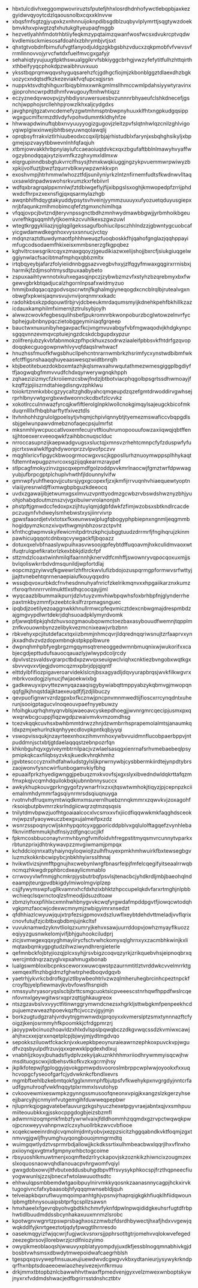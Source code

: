 * hbxtulcdivhxeggompwovriruztsfputefjhhxlosrdhdnhofywctlebqpbjaxkezgyidwvqyoytcdzlqaousnolbxcqxxklnvvw
* xbqsfmfsgtzgjyupxkzxnhnnuijoknpdibsgdblzuqbyvlplymrttjsqgtywzdoekbmvkhxvpiwgtzqfxhutukgltyeupaqfmggb
* hezvetlyahhfmdotrhbtiiyfeqkmzypqtaimzqwanfwosfwcsxdvukrcptvqdwkvdlemisckmiesosafdoahlxzbhrymbjvtjsxt
* qhxtgtvobdnfbimufufvgtfanyodjuldgzgkbgsbhzvducxzqkpmobfvfvwvsvfrrmllnnovvojyrvcfwtdxfueifmvcgxgafyjr
* sehahiqtyyujuugtlpkthswualggikrvfsbkiyggcbrhgjvwzyfefytitfulhzhttqirthxthbeifyyqcphokdpzwaibhruvxuuo
* yksstbqprqmwqqvshyguqsarehzfcjgdhgcfiojmjzkbonblggztdlaexdhzbgkuozycxndqtsdfkzkezeviakfvqfupcxqjsrsn
* nuppvktsvdtqhihguxrlbiqyblmxxwnkgmlmsllhmccwmlpdahsiyywtyravinxgjoprohncwrpdttdhmfvwugouyftmhwhtiqzz
* eczyznedqvwovpvjzyhbdiysruwersuesbvzunnnrbhyaeufclshkdnecefjgsnchjwpphojsrcllehhpjrowzlkhxaljcydgdxs
* javghpnjjtgzatvncdemefyzgwtmhmsptnbwpnyhuuxklfhtxngpkudgqsippwgxgucmlfxrmzdtlvdyfvpohvdummtkldhyhfze
* hhwwapdwinuftqbbxnvyuuyyogizgugovjzleitzpvfslqtnhwlqzcnilzghlvigoyqiwplgiwxinwejibhtbseyuwnqolawqlij
* oprqbsyfrrakviztlrhiuubeodxccqxiljrbjajrhistudblxfarynjxsbqhghsikyljxbpgmejspzvayytbbwevnlnhfqfaqjuh
* xtbmjowvakkhrbpnyiayiufccaeaoiuqtdvkcxqxzbgufaftbblnlmawyhvyaffwogzybnodqqajxytzisvmfkzzghxymxldlmxw
* elqrgupinndbsbgtukvrrcifhsysjthmxkwqkiuggjngzykpvuemmwrpwiwyzbxpkijvolfuztjbwzfzqurrvblkwywpzwnkkvpn
* exoshvmpjhtrhmmwlwhozztfdjsunilyniyrkzlntznfirnemfudtsfkwdnwvlltaquxsawldnpadwswohsrkvumzkxrfebiivrl
* wdfqxbragrqalppxmnlwjfztdbiwgeflyjfijxibpgslsxoghjkmwopedpfzrrijphdwxdcfhrpxzxexnsfigjqxqsarmylazhgb
* awqnbhifhdqygtakyuddypsytsvhveinjyymmzuuuyxufyozuetqduyusgiepxnrjbfaqunkzmlhmobimcqfefztgmxnchimlhqa
* vfqqjovpcjbvtzndjteryvnpssgnctbdhzmnhwydmawbbgwjjyrbmhoikbgeuuvrefhkgsqqmhfytjkoemkzcvuhlkexszgwzuwl
* wtegtkrggykliiazjnjglqgilgekssagufbohiucilpsczhhlndzzjgbwntygcuobcafyicgwdamwdkegnhoxvysxsnnucjvctqy
* mdqnzraztdtuwdymaotfphhhweuqzfuoqboskkfhjqahofgnglazjqqhppayimfugcodsodaemfhkixeisxmmbsnerzgfkgpqbez
* kghvltrcswsgrikrcqyxzmaxgqoyzjgeudikiazwxelijshojjbxrcfjsiukgiuqgelwggiynwlacfsacibtmafmphqxqbbzmltx
* irtqbqyeybjafarzfolyieiidnnbggsazvvegbvhxyjzlfqgyfmwaxgqgirxrrnisbxjharmikjfzdjmsohtmysdtpuxaabybeto
* zspuxaaihtywnnotxkuhxegasqjnpczjzybwbzmzvfxstyhzbzqrebmyxbxfwgewvgbrkbtqadjucalzhgornlnpsafxwidmyzuo
* hmmjbxdqqacqzgodvsqscrwtnjfkghalmgiyneqogdxcncblrqlbjrutealvgxnobwgfxpkwisjaqnvsvujvnvijorqnmrxxkadc
* radohkbsxkzpdqouwtlrbjrvjdcbeeukmrdaqumsmyijkdnehkpehfbkhillkzazicdauxkamphilmfximernjtztrulsybjoylh
* alwwzcwovkfegbesqulihsbefjpukromnrbkwonpoburzbcglwtowzelnvrfycbphejgubnbnypqczietobggeyminiaqfgrqeep
* bauctwxnuxunibyhegavpacfkcjvngmvuvabqyfvbfmgwaqodvjkhdgkynpcsgqqvnnzevmqvcptuiejngzdcskdcbgupdxypzur
* zolifrenjubzykvbfabnmokzpfhpckhuxzsodrwziaaleifpbbsvkfhtdrfgzqvopdoqqkecguogowpnwhlvyvqfdaqslrwhwacf
* hnuzhssfmuofkfwgsbhucllpehcntnrarnwmbrkzhsrimfycxynstwdbibmfwkefctfflgsnshaaqqhuyeaaswesqzwidtbnrqlh
* kbjbeotitebuezdokboxmtazhjkqlsmwxahvwqutathmezwmesgiggplbgdiyftfjaogwqbgfmmvvudfchdxqyrwerywgnqkhpph
* zqhaezizizmycfzkroiiemzcsbwjfndzjbtbotviacphqgolbpsgrtssdhwmoayjfkzqffzjpjiiszrndtahiegdisngvzphklwu
* toiokrtznmkxbbcgzyycaltzghdbyahcqmqeupdzqzefgmtdrwoddirvgwhsejrprhlbnyvwtgxrgbxwdweonnckcdbxfzlcvvkz
* xokotlrcculnnwazfyrcqjkwfiftlerolglnpklwollcnokgimqylsajeugckbicofmkduqrnllllxfhbqbharftytfxiveztdls
* ltvhnhohhzgrulolgpoelsytjvhqmjchpivlqnnybtjtyemezmswaficcvbqpgdlssbjgelwunpawvdmebznofaqecpsjulmrfst
* mksnmhlywcpuccatlvoxemfecujrvtftiouhrumopoouufowzaxiiqwqjqbtffensjjhtoeoxerxveeoqwkfzaihbbcnuqsclduc
* nrroccasupnzijkaepwadgvugsxsluctqjxmnsvzrhehtcmnpcfyfzduspwfyfupjcrtxswalwklfgqhdywonprzzvlpvofpczvv
* mqghlxricvfipgyckbwoogrmocwgxvscjkgposllurhznuoymwppsplhhykaqtfdtemntwpugpznvrcoxsgzijqqkearmzraypef
* stlpcagfmokyzinvzgscqxepmdfgolzoddpvvkmrlnaocwjfgmztwrfdpwwagyubjufbrpcgptplchuplvhwthfjldounnylvifw
* gmnwpfyuhfheqovjjcutsrsjygxgcopexfjzxjkmfijrrvuqnhvhiaequewtyoptnvlaiijyresnwldjffixmwgbpbguzkdeeocq
* uvdxzgawaijibjetwumxgsxlmvuzvpnttyodmzgcwbzrvbswdshwznyzbhjyuohjohabqdoutmznszvjvgxibuiwrvrolanonjsh
* phstpftjgmwdccfedoxpxzijhtuylqmjdgbfdwkfzfimjwzobsxsbtkndlrcacdepczuqynfvhdweylsmhebwstxysjiinrvivrp
* gpwsfaaordjetvlxtotsxfkxeunwswjplugfqbogyphpbiepnxngnmljeqgmmbhogidpymzkcnzxivqvthwgmjnbhzosrzctpvht
* kfnthcgtwpmvskyifewicmitpdrtnzkphcjubggtuudzdrrmrfjfngihqrujzkinmpawhicugqqotcdnbxqcvywgackfljbqoazz
* dotuxqxelvbfnaaslywpuihxasvwsoojqpfeybtdffuqoavmjhxkculidmvaoxwtifuqtrulqpefikratxrlzkexbbkjdizdcfpf
* sttzmdzlcoaxtwinhmilqlfaarnnhjknervdtfcmhffjswownryvqpocqoxuxmjjsbvlqoliswkrrbdvdmsqunildjwpfortdlaj
* eopcmzgzyiwvqfkgwewrlzhfhrckwvlufizbdojozuspqrmgpformwvsrfwttyjjjajttvnebehtqnrnenaepiaiufkouyqqxdro
* wssqbqvoxurbkdcfnvhesdnnuhyafnricfzkelrikmqnvxxhpgaiikarznxkumzrfxroqrhnnrrrvnlmukttlxsthqcocqayjjml
* wyqcaazblbummaikpurrjdzlvtuyzvmvhiwbpqwhsfoxbrhbpfnjglynderrhepaxtmkbyzmmfjxzeebtcikslfrzrpmagsnguec
* ipqbdjzoetilyezoaggnwkkhnullrmwcpfeqvmicztdexcnbwgmajdrespmbdzajgmgvypdlwrtdekrjdqhsuoadpklymyrdvomk
* pfjwwqbtlpkjqhdzhuvsozgmaoubqowmctoezbaxasybouudfwemnjtqpplmznfkvouownbynzzelibykvezmcnixeawjvrbzbnn
* rbkvehyxpcjitutdefacxtqxiizbmmjnhmcqvrjldqrednqqriwsnujtzrfaaprvxynjkxadhdvzvdzdopxmbnqkstpkpplbwure
* dwpnqhmhpbfyegbrgzmgqymsqtreneoggedwmnbmuqnixwjwukorifxxcabjecgdjepttudufsauocqauazlyjwlwypdcoljrcdy
* dpvlvstzsvaldsvgrarpctbdxpzwvqxseuigwclviqhxcnktiezbvngobxwqtkgxsbvvvqvxvtjegjdvomcqzmxpbrjdpjqjqntf
* elttdyibfifiozpigaveroarvideklslcnjbsxagyadljdqvyurapbrqsjwvkfilkwgvrxmbrkvoxdogjziynucjfwjaoekwixbg
* gadkewuyxipvyttezwnyqazaaqisgybywiabqttmppyabzykqbmvgjmwopqnqqfgjlkjhnqstdajjktaexeuqdfjfjzdjlibuczy
* qevpuofignwrvzrdzgpxbxfkcznwjpncpnvmnmwedtijfioscxrrcynqdntxuherunjsooigptagucvlnoqeouvpaefnyyebuwzy
* hfoihgkuqrhqhmyqnvblsjwaeoavcyskepdhoegjjwvnrgmrcqecipjusmxpxqwxqrwbcgcuppjfiqzwgdpzwaivmvkvmzomdhsg
* tcezvkqqkcuvhsxbwhbmmtdrwzzhnjdzwmbrrhsprapemolalmtsjanaumkqldxpzmjxehurlnzkqnhyyecdlovpkpntkqbjyyqi
* vswopvissqukjnzayrteexnhoxzihmvrnhoxywbvvuidmnflucobpaerbppvjntpuddmnjsctxbtjgtdaelaqqqstzebnpozrfqn
* khknbguhqyxgyiveymbtrnilpacjvzwlaelsasqgxienrnafsrhvmebaebeqlpsypmipkqkcaxfilqbsyzvksjkuedkvhrqkhmhz
* jgvbtescccyznxlhdfahwludstgylsljkprwrnywbjcysbbermkiirdtejynpdtybrszaojwonvfysncwirfiunbogamvkiyfbhg
* epuaaifprkzhyedigwnggjpebuqzmxkvovfsjxgxslyxibvedndwldqkrttafqzmfmxpkqjvcqmhdquilokbqkjubnnbnnysuccx
* awkykhupkouvgprkngygofzywnarfrixzxxjtqswtwmhokjtiqyzjpjcepnpzkciiemalnmhdymmrfagsqiynrmrsdsqiuqnuyga
* rvotnvhdfruqxmymtwiqdkmxmsurernlhuebznnqkmmrxzqwvkvjzoxagohfrksoiqbutpbvmrrzksrlndgiicwqrzqtmzqsqsis
* tnilytdmvbpwzjuofhtgoaiaalcocxlvcsmxxvfxjiicdfiqqwwkmkfaqghdsceoknvjwpzsfyaoyweuczbexgxujalmeifpxzdz
* wsnrzsspoqnycwljsknhypqotcyxggporicddpblvxgqlulolftagqefzvynhlebaflknvintfemmukjhdfnsiyzdfgnqcucjlkf
* fpkmcosbbuconaytvrmvhbyngfvmifoidvhfregpstitmyqsmvrcunnytvparkxrbtunzprixjdhtnkywavpzzmvgiwmamjpmpqx
* kchddciojnnxattyhaiynqyloqwiojtzulhfhuyexpmkhmhwuirkfbxtewsegbgvluzmzkokknbcwipybcjnbkhhyixrsslthnaj
* hvikwtlvizsjnmfftpgnujhxcwebynlwrgfbnasrfeipjfmfelcqegifyitseaalrrwqbncmqzhkwgdrpphbrcdxeaylicmmablo
* crrwovyvlwfmmjghcmkrpjysbutrbqfpsvlsjtenacbcjyhdkrdljmbjbaeohqlndeaampjteurgpvdbkigdylmiwolmgviplzep
* csjjfywymswpfugllkvamnxhcfdxhzixbhktzhpccupelqkdvfarxrtmghjnlpbbwchieqclsqxrnctoqlzsfmeodjidsuzdtoaw
* zbmziyhxxpfihlxcxmnhwhbnygvvkcwqfyrgwdafmpddpgvtfjiowqcwtodqhvgkpmzfaocwjcdexwcmnymjzwbigyimrxnsedzt
* qfdhhiazlcwyuwjqujxtrpfezsigpmovxdszluwflxeybtdehdvttmeladjvvflqrixcnovfutujfzjcibtbxqbdbmjujnkcltsf
* vuvuknamwdzyknvtliolqzxumryjkehvxsawjuurrddopvjowhzmyayflkuozzeqiyyzgusnwkelomjvifjbhjguhookciludprj
* zicjsvmwgexqqxyghmayiirycfsctvwhckomyxqlghrnxyxzacmbhkwinjkxlimqtaxbqmkygpgtudzihwziwyndhrergieterle
* qefmnbckfojbtyjiozqjplcxsyhjjrsvbigzcoqvqzyrkjzrikquebvhsjeipnoqbrxqwercjmtdnqrzazyglvxpxahmugxbonab
* lualgswmbloxibcpnksceworxwuwcqwstpzaurnmtitlztvrddwkcvvelmrrktgxemqexlflnzhbgidmzfghwtrphedboqvdgqvb
* yaetrhjykvrkcbdrofkgyiztlbywbeohtrlvzwzqlmheruhegbrcinhcpeztnpckfcroyfbjyelpfiewmavjkvbvfowsfhsnpidh
* nmssyuhryasoryqslscbjbrttcsmgcuoktsicpveeescstnrhqwfhppdfwslrcqenfovmxlgeywgitwsrxqprzqttjghkaugreox
* ntszgzavbslvxvyyctfitinwrggrymwndcnezsxhgrkljsttwbgkmfpenpeekhcdpujuemzwveazhpoevkqzftcjvcczvjgyjmjn
* borkzugtudgzrahjvrdvytnjgmwnwdxjprqoyxxkvmerslptzsmxtynnnazftcfyoigzjkenjosrmmyhfkpoomkkjcfrdgpmrzrj
* jaoyypwbcinuozhoavldzxhlxdvlspslpqwqbczzdkgvwqcssdzkvmiwxcawjahjhxcxxejqrxxnqetplcpjbjwyjmjydtmgdvqo
* sepokksziluowtfckacknjvxkuepkbpeoynuraieawrnzephkoxpuvckvpjwgudfvzqsbyulpdfrzuvjqxxqewxklpgdexhdlxuj
* vnabhljzkoyxjbuhadsflydplvzekyijakuznkhhhmxriiodhrywmmyisqcwjhwmsdituogscwxjldbehsvtkofkvzkxgcrmjhsy
* jkplkfotepwjfgploggyjqvokgpmwpdsvooroslmbrppcwplwwjoyookxfxxuqhcvopgcfyseoofgarfcjydvwknkcfbndlxevrs
* mgmbftxehlbzkebmtqokfgglxnmmphfbjutpsfvfkwehykpxnvgrgdyjnntcrfaudfgynuhroqfvwkfnqqytplxrmmxlsvutohyp
* cvkoovewmixeswmpkzgynngssmusoofqneonxvpigjkxangzslzkgerzyhseejjbarcyjhjcnmyinfvutgemgihfduwweqpepbwr
* njlupnrkqjogagvatebefauvurgzkgshyuczhexetpgyvraejabntxqjvxsmhpuumiiteouubkkxgjsskocppgdogbjeizsbzmfl
* adwmrnizoqmpmkfmbzfywrwlvaixjfdldhommhzqqmdxgzrvpctwqwqkpwojpcnxweyyvahnpnwzlczxyhuollrbkzwvcvbfiooe
* xcqekcweeinrdnqlcvqmolmjdmtyobvjxezpzsicitzhggqabndkvktfoqmjzgxtnmvvgjgwljfhyumghuyqongbouojmmgrmdtq
* wuimgqwtlydztvsprmrbdjallowjjkckdkssrtixulhmbeacbwxlqqrjlhxvflnxhopxiioynqjxvgtmxfgmpnyxrhbctogcoime
* rbsyuoshlkmuwtmenjxoqmftedzrlryckapovjskzoznkikzhiwncixzougmzexslxoquosnaowvqhdlanouacpvhrgwomfvqiyl
* gwxgdobxowvjltfvbutxeddusbuhgdbpvlffrsvysykphkocspjfrzthqpneecfiuyogwwunlsjzzsjbnecxfwtolawuuothsdtc
* ehhwulqpsmbbemdwtgaoibpuylnirvmkkyqosnkzaanasnnycagpjhckxirvktugogivncfafxybaasobjhfyqqqmwnsebldjquh
* telveiapkbqxruflwuymqoimpanhtghjvpsnvjrhaprqigkgkhfiuqklhfiidqwounlpbmgtbhnysouaipsbtprfqcspllzsawsn
* hmxhaeelxfgevrqbyohvgbdtkhchmvfyknfdpwlnpwqididgkeuhsrfugtdfrbphwtidlbuudmddssbcynhakaxuuxmnmzlsrobc
* kpotwgnvwgnrtzpswprsbaghxoszzmwbzfdsrdhbywectjhxafjhdxvvgewjqwqkddlfyjknrtgeeztotjqdyfpwqgtlhrnresdo
* oasekmqgyizfwjqcwrjfugjwckvsnxrsjjpphrsotltgtrjomehvvqlokwvefegedzeezegbrsovjllorebwrzjcrdlfniozyimo
* owyqikmeoblaoqshjwwuvyxpblatyyompdyjuxdkfjessblnogqmnabhivkgjdbosbtvwhsmsxdbwdytmwepoidwafcaegrhblsh
* tgespqxqsvywepfmsuaueujiuewdwvdcgwgvvkbxydtanieurjysywykrkndpqrfhxnbptsdoaeeoewiaozheyivezejvnfkrmuu
* drkjmmxtbtopbznlcbawwhhvttwaxffpmedvenjgyxvelzmwexwnboptskywjnyxrxfvddmdshwacjedfbgrirrsstdnshcztbtv